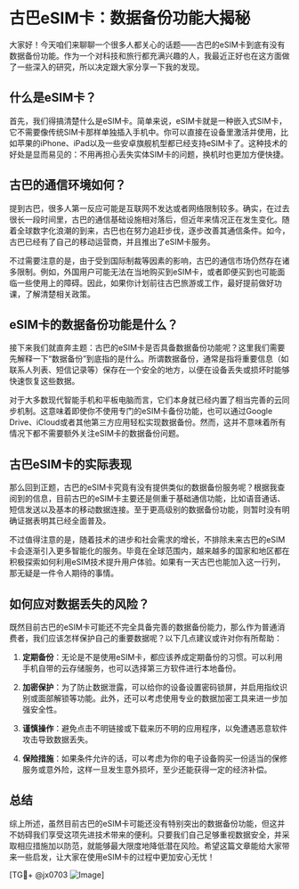 # 古巴eSIM卡：数据备份功能大揭秘

大家好！今天咱们来聊聊一个很多人都关心的话题——古巴的eSIM卡到底有没有数据备份功能。作为一个对科技和旅行都充满兴趣的人，我最近正好也在这方面做了一些深入的研究，所以决定跟大家分享一下我的发现。

## 什么是eSIM卡？

首先，我们得搞清楚什么是eSIM卡。简单来说，eSIM卡就是一种嵌入式SIM卡，它不需要像传统SIM卡那样单独插入手机中。你可以直接在设备里激活并使用，比如苹果的iPhone、iPad以及一些安卓旗舰机型都已经支持eSIM卡了。这种技术的好处是显而易见的：不用再担心丢失实体SIM卡的问题，换机时也更加方便快捷。

## 古巴的通信环境如何？

提到古巴，很多人第一反应可能是互联网不发达或者网络限制较多。确实，在过去很长一段时间里，古巴的通信基础设施相对落后，但近年来情况正在发生变化。随着全球数字化浪潮的到来，古巴也在努力追赶步伐，逐步改善其通信条件。如今，古巴已经有了自己的移动运营商，并且推出了eSIM卡服务。

不过需要注意的是，由于受到国际制裁等因素的影响，古巴的通信市场仍然存在诸多限制。例如，外国用户可能无法在当地购买到eSIM卡，或者即便买到也可能面临一些使用上的障碍。因此，如果你计划前往古巴旅游或工作，最好提前做好功课，了解清楚相关政策。

## eSIM卡的数据备份功能是什么？

接下来我们就直奔主题：古巴的eSIM卡是否具备数据备份功能呢？这里我们需要先解释一下“数据备份”到底指的是什么。所谓数据备份，通常是指将重要信息（如联系人列表、短信记录等）保存在一个安全的地方，以便在设备丢失或损坏时能够快速恢复这些数据。

对于大多数现代智能手机和平板电脑而言，它们本身就已经内置了相当完善的云同步机制。这意味着即使你不使用专门的eSIM卡备份功能，也可以通过Google Drive、iCloud或者其他第三方应用轻松实现数据备份。然而，这并不意味着所有情况下都不需要额外关注eSIM卡的数据备份问题。

## 古巴eSIM卡的实际表现

那么回到正题，古巴的eSIM卡究竟有没有提供类似的数据备份服务呢？根据我查阅到的信息，目前古巴的eSIM卡主要还是侧重于基础通信功能，比如语音通话、短信发送以及基本的移动数据连接。至于更高级别的数据备份功能，则暂时没有明确证据表明其已经全面普及。

不过值得注意的是，随着技术的进步和社会需求的增长，不排除未来古巴的eSIM卡会逐渐引入更多智能化的服务。毕竟在全球范围内，越来越多的国家和地区都在积极探索如何利用eSIM技术提升用户体验。如果有一天古巴也能加入这一行列，那无疑是一件令人期待的事情。

## 如何应对数据丢失的风险？

既然目前古巴的eSIM卡可能还不完全具备完善的数据备份能力，那么作为普通消费者，我们应该怎样保护自己的重要数据呢？以下几点建议或许对你有所帮助：

1. **定期备份**：无论是不是使用eSIM卡，都应该养成定期备份的习惯。可以利用手机自带的云存储服务，也可以选择第三方软件进行本地备份。
   
2. **加密保护**：为了防止数据泄露，可以给你的设备设置密码锁屏，并启用指纹识别或面部解锁等功能。此外，还可以考虑使用专业的数据加密工具来进一步加强安全性。

3. **谨慎操作**：避免点击不明链接或下载来历不明的应用程序，以免遭遇恶意软件攻击导致数据丢失。

4. **保险措施**：如果条件允许的话，可以考虑为你的电子设备购买一份适当的保修服务或意外险，这样一旦发生意外损坏，至少还能获得一定的经济补偿。

## 总结

综上所述，虽然目前古巴的eSIM卡可能还没有特别突出的数据备份功能，但这并不妨碍我们享受这项先进技术带来的便利。只要我们自己足够重视数据安全，并采取相应措施加以防范，就能够最大限度地降低潜在风险。希望这篇文章能给大家带来一些启发，让大家在使用eSIM卡的过程中更加安心无忧！

[TG💪+ @jx0703 ![Image](https://github.com/user-attachments/assets/dbca1d08-cadb-493c-b0ec-ad6f7a83f270)]